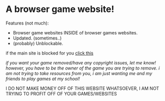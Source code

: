 # A browser game website!

Features (not much):
- Browser game websites INSIDE of browser games websites.
- Updated. (sometimes..)
- (probably) Unblockable.

if the main site is blocked for you [click this](https://drive.google.com/drive/folders/1STbu_Mk_boRFYtzpGPT3J8oH-L-RIA1C?usp=sharing)

*if you want your game removed/have any copyright issues, let me know! however, you have to be the owner of the game you are trying to remove.*
*i am not trying to take resources from you, i am just wanting me and my friends to play games at my school!*

I DO NOT MAKE MONEY OFF OF THIS WEBSITE WHATSOEVER, I AM NOT TRYING TO PROFIT OFF OF YOUR GAMES/WEBSITES
